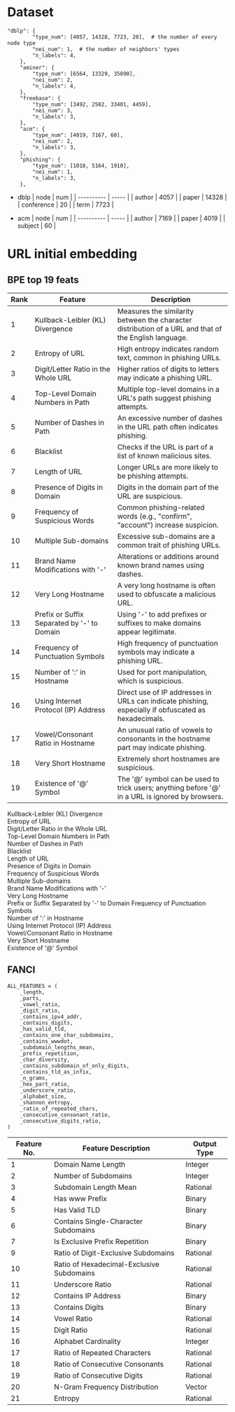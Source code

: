 # Dataset
```
"dblp": {
        "type_num": [4057, 14328, 7723, 20],  # the number of every node type
        "nei_num": 1,  # the number of neighbors' types
        "n_labels": 4,
    },
    "aminer": {
        "type_num": [6564, 13329, 35890],
        "nei_num": 2,
        "n_labels": 4,
    },
    "freebase": {
        "type_num": [3492, 2502, 33401, 4459],
        "nei_num": 3,
        "n_labels": 3,
    },
    "acm": {
        "type_num": [4019, 7167, 60],
        "nei_num": 2,
        "n_labels": 3,
    },
    "phishing": {
        "type_num": [1018, 5164, 1910],
        "nei_num": 1,
        "n_labels": 3,
    },
  ```
* dblp
  | node       | num   |
  | ---------- | ----- |
  | author     | 4057  |
  | paper      | 14328 |
  | conference | 20    |
  | term       | 7723  |

* acm
  | node       | num   |
  | ---------- | ----- |
  | author     | 7169  |
  | paper      | 4019  |
  | subject    | 60    |
# URL initial embedding
## BPE top 19 feats
| Rank | Feature                                     | Description                                                                                                           |
|------|---------------------------------------------|-----------------------------------------------------------------------------------------------------------------------|
| 1    | Kullback-Leibler (KL) Divergence            | Measures the similarity between the character distribution of a URL and that of the English language.                 |
| 2    | Entropy of URL                              | High entropy indicates random text, common in phishing URLs.                                                          |
| 3    | Digit/Letter Ratio in the Whole URL         | Higher ratios of digits to letters may indicate a phishing URL.                                                       |
| 4    | Top-Level Domain Numbers in Path            | Multiple top-level domains in a URL's path suggest phishing attempts.                                                 |
| 5    | Number of Dashes in Path                    | An excessive number of dashes in the URL path often indicates phishing.                                               |
| 6    | Blacklist                                   | Checks if the URL is part of a list of known malicious sites.                                                         |
| 7    | Length of URL                               | Longer URLs are more likely to be phishing attempts.                                                                  |
| 8    | Presence of Digits in Domain                | Digits in the domain part of the URL are suspicious.                                                                  |
| 9    | Frequency of Suspicious Words               | Common phishing-related words (e.g., "confirm", "account") increase suspicion.                                        |
| 10   | Multiple Sub-domains                        | Excessive sub-domains are a common trait of phishing URLs.                                                            |
| 11   | Brand Name Modifications with '-'           | Alterations or additions around known brand names using dashes.                                                       |
| 12   | Very Long Hostname                          | A very long hostname is often used to obfuscate a malicious URL.                                                      |
| 13   | Prefix or Suffix Separated by '-' to Domain | Using '-' to add prefixes or suffixes to make domains appear legitimate.                                              |
| 14   | Frequency of Punctuation Symbols            | High frequency of punctuation symbols may indicate a phishing URL.                                                    |
| 15   | Number of ':' in Hostname                   | Used for port manipulation, which is suspicious.                                                                      |
| 16   | Using Internet Protocol (IP) Address        | Direct use of IP addresses in URLs can indicate phishing, especially if obfuscated as hexadecimals.                   |
| 17   | Vowel/Consonant Ratio in Hostname           | An unusual ratio of vowels to consonants in the hostname part may indicate phishing.                                   |
| 18   | Very Short Hostname                         | Extremely short hostnames are suspicious.                                                                             |
| 19   | Existence of '@' Symbol                     | The '@' symbol can be used to trick users; anything before '@' in a URL is ignored by browsers.                        |

Kullback-Leibler (KL) Divergence            
Entropy of URL                              
Digit/Letter Ratio in the Whole URL         
Top-Level Domain Numbers in Path            
Number of Dashes in Path                    
Blacklist                                   
Length of URL                               
Presence of Digits in Domain                
Frequency of Suspicious Words               
Multiple Sub-domains                        
Brand Name Modifications with '-'           
Very Long Hostname                          
Prefix or Suffix Separated by '-' to Domain 
Frequency of Punctuation Symbols            
Number of ':' in Hostname                   
Using Internet Protocol (IP) Address        
Vowel/Consonant Ratio in Hostname           
Very Short Hostname                         
Existence of '@' Symbol                     

## FANCI
```
ALL_FEATURES = (
    _length,
    _parts,
    _vowel_ratio,
    _digit_ratio,
    _contains_ipv4_addr,
    _contains_digits,
    _has_valid_tld,
    _contains_one_char_subdomains,
    _contains_wwwdot,
    _subdomain_lengths_mean,
    _prefix_repetition,
    _char_diversity,
    _contains_subdomain_of_only_digits,
    _contains_tld_as_infix,
    _n_grams,
    _hex_part_ratio,
    _underscore_ratio,
    _alphabet_size,
    _shannon_entropy,
    _ratio_of_repeated_chars,
    _consecutive_consonant_ratio,
    _consecutive_digits_ratio,
)
```

| Feature No. | Feature Description                                       | Output Type   |
|-------------|-----------------------------------------------------------|---------------|
| 1           | Domain Name Length                                        | Integer       |
| 2           | Number of Subdomains                                      | Integer       |
| 3           | Subdomain Length Mean                                     | Rational      |
| 4           | Has www Prefix                                            | Binary        |
| 5           | Has Valid TLD                                             | Binary        |
| 6           | Contains Single-Character Subdomains                      | Binary        |
| 7           | Is Exclusive Prefix Repetition                            | Binary        |
| 9           | Ratio of Digit-Exclusive Subdomains                       | Rational      |
| 10          | Ratio of Hexadecimal-Exclusive Subdomains                 | Rational      |
| 11          | Underscore Ratio                                          | Rational      |
| 12          | Contains IP Address                                       | Binary        |
| 13          | Contains Digits                                           | Binary        |
| 14          | Vowel Ratio                                               | Rational      |
| 15          | Digit Ratio                                               | Rational      |
| 16          | Alphabet Cardinality                                      | Integer       |
| 17          | Ratio of Repeated Characters                              | Rational      |
| 18          | Ratio of Consecutive Consonants                           | Rational      |
| 19          | Ratio of Consecutive Digits                               | Rational      |
| 20          | N-Gram Frequency Distribution                             | Vector        |
| 21          | Entropy                                                   | Rational      |
